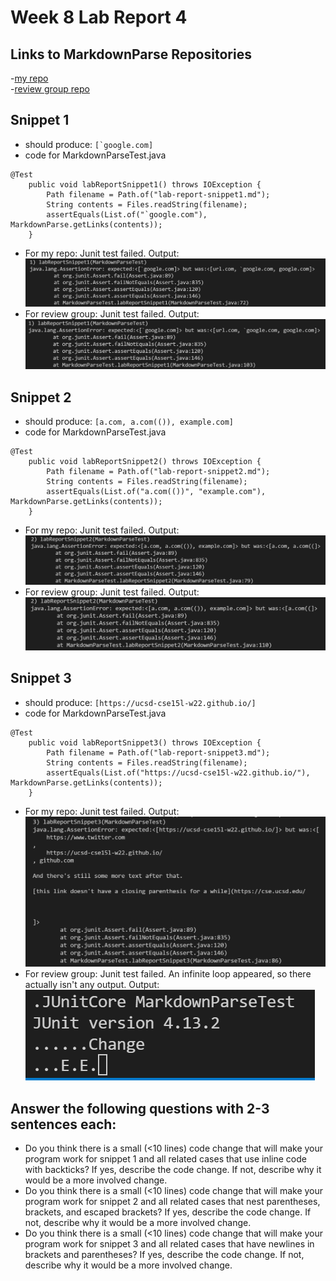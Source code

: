 # Week 8 Lab Report 4

## Links to MarkdownParse Repositories
-[my repo](https://github.com/YLuo0216/markdown-parse-Yvonne)  
-[review group repo](https://github.com/samw0627/markdownparse2/blob/main/MarkdownParse.java)

## Snippet 1
- should produce: ``[`google.com]``
- code for MarkdownParseTest.java  
```
@Test
    public void labReportSnippet1() throws IOException {
        Path filename = Path.of("lab-report-snippet1.md");
        String contents = Files.readString(filename);
        assertEquals(List.of("`google.com"), MarkdownParse.getLinks(contents));
    }
```  
- For my repo:  Junit test failed. Output: ![mine1](mine1.png)
- For review group: Junit test failed. Output: ![review1](review1.png)

## Snippet 2
- should produce: `[a.com, a.com(()), example.com]`
- code for MarkdownParseTest.java  
```
@Test
    public void labReportSnippet2() throws IOException {
        Path filename = Path.of("lab-report-snippet2.md");
        String contents = Files.readString(filename);
        assertEquals(List.of("a.com(())", "example.com"), MarkdownParse.getLinks(contents));
    }
```  
- For my repo:  Junit test failed. Output: ![mine3](mine2.png)
- For review group: Junit test failed. Output: ![review3](review2.png)

## Snippet 3
- should produce: `[https://ucsd-cse15l-w22.github.io/]`
- code for MarkdownParseTest.java  
```
@Test
    public void labReportSnippet3() throws IOException {
        Path filename = Path.of("lab-report-snippet3.md");
        String contents = Files.readString(filename);
        assertEquals(List.of("https://ucsd-cse15l-w22.github.io/"), MarkdownParse.getLinks(contents));
    }
```  
- For my repo:  Junit test failed. Output: ![mine3](mine3.png)
- For review group: Junit test failed. An infinite loop appeared, so there actually isn't any output. Output: ![review3](review3.png)

## Answer the following questions with 2-3 sentences each:
- Do you think there is a small (<10 lines) code change that will make your program work for snippet 1 and all related cases that use inline code with backticks? If yes, describe the code change. If not, describe why it would be a more involved change.
- Do you think there is a small (<10 lines) code change that will make your program work for snippet 2 and all related cases that nest parentheses, brackets, and escaped brackets? If yes, describe the code change. If not, describe why it would be a more involved change.
- Do you think there is a small (<10 lines) code change that will make your program work for snippet 3 and all related cases that have newlines in brackets and parentheses? If yes, describe the code change. If not, describe why it would be a more involved change.
